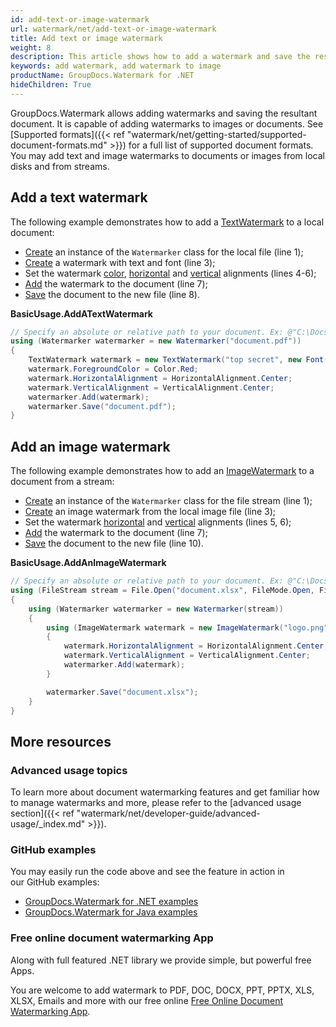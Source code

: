 ```yaml
---
id: add-text-or-image-watermark
url: watermark/net/add-text-or-image-watermark
title: Add text or image watermark
weight: 8
description: This article shows how to add a watermark and save the resultant document. GroupDocs.Watermark is capable of adding watermarks to images or documents.
keywords: add watermark, add watermark to image
productName: GroupDocs.Watermark for .NET
hideChildren: True
---
```

GroupDocs.Watermark allows adding watermarks and saving the resultant document. It is capable of adding watermarks to images or documents. See [Supported formats]({{< ref "watermark/net/getting-started/supported-document-formats.md" >}}) for a full list of supported document formats. You may add text and image watermarks to documents or images from local disks and from streams.

## Add a text watermark

The following example demonstrates how to add a [TextWatermark](https://reference.groupdocs.com/net/watermark/groupdocs.watermark.watermarks/textwatermark) to a local document:

* [Create](https://reference.groupdocs.com/net/watermark/groupdocs.watermark/watermarker/constructors/4) an instance of the `Watermarker` class for the local file (line 1);
* [Create](https://reference.groupdocs.com/net/watermark/groupdocs.watermark.watermarks/textwatermark/constructors/main) a watermark with text and font (line 3);
* Set the watermark [color](https://reference.groupdocs.com/net/watermark/groupdocs.watermark.watermarks/textwatermark/properties/foregroundcolor), [horizontal](https://reference.groupdocs.com/net/watermark/groupdocs.watermark/watermark/properties/horizontalalignment) and [vertical](https://reference.groupdocs.com/net/watermark/groupdocs.watermark/watermark/properties/verticalalignment) alignments (lines 4-6);
* [Add](https://reference.groupdocs.com/net/watermark/groupdocs.watermark/watermarker/methods/add) the watermark to the document (line 7);
* [Save](https://reference.groupdocs.com/net/watermark/groupdocs.watermark.watermarker/save/methods/4) the document to the new file (line 8).

**BasicUsage.AddATextWatermark**

```csharp
// Specify an absolute or relative path to your document. Ex: @"C:\Docs\document.pdf"
using (Watermarker watermarker = new Watermarker("document.pdf"))
{
    TextWatermark watermark = new TextWatermark("top secret", new Font("Arial", 36));
    watermark.ForegroundColor = Color.Red;
    watermark.HorizontalAlignment = HorizontalAlignment.Center;
    watermark.VerticalAlignment = VerticalAlignment.Center;
    watermarker.Add(watermark);
    watermarker.Save("document.pdf");
}
```

## Add an image watermark

The following example demonstrates how to add an [ImageWatermark](https://reference.groupdocs.com/net/watermark/groupdocs.watermark.watermarks/imagewatermark) to a document from a stream:

* [Create](https://reference.groupdocs.com/net/watermark/groupdocs.watermark/watermarker/constructors/main) an instance of the `Watermarker` class for the file stream (line 1);
* [Create](https://reference.groupdocs.com/net/watermark/groupdocs.watermark.watermarks/imagewatermark/constructors/1) an image watermark from the local image file (line 3);
* Set the watermark [horizontal](https://reference.groupdocs.com/net/watermark/groupdocs.watermark/watermark/properties/horizontalalignment) and [vertical](https://reference.groupdocs.com/net/watermark/groupdocs.watermark/watermark/properties/verticalalignment) alignments (lines 5, 6);
* [Add](https://reference.groupdocs.com/net/watermark/groupdocs.watermark/watermarker/methods/add) the watermark to the document (line 7);
* [Save](https://reference.groupdocs.com/net/watermark/groupdocs.watermark.watermarker/save/methods/4) the document to the new file (line 10).

**BasicUsage.AddAnImageWatermark**

```csharp
// Specify an absolute or relative path to your document. Ex: @"C:\Docs\document.xlsx"
using (FileStream stream = File.Open("document.xlsx", FileMode.Open, FileAccess.ReadWrite))
{
    using (Watermarker watermarker = new Watermarker(stream))
    {
        using (ImageWatermark watermark = new ImageWatermark("logo.png"))
        {
            watermark.HorizontalAlignment = HorizontalAlignment.Center;
            watermark.VerticalAlignment = VerticalAlignment.Center;
            watermarker.Add(watermark);
        }

        watermarker.Save("document.xlsx");
    }
}
```

## More resources

### Advanced usage topics

To learn more about document watermarking features and get familiar how to manage watermarks and more, please refer to the [advanced usage section]({{< ref "watermark/net/developer-guide/advanced-usage/_index.md" >}}).

### GitHub examples

You may easily run the code above and see the feature in action in our GitHub examples:

* [GroupDocs.Watermark for .NET examples](https://github.com/groupdocs-watermark/GroupDocs.Watermark-for-.NET)
* [GroupDocs.Watermark for Java examples](https://github.com/groupdocs-watermark/GroupDocs.Watermark-for-Java)

### Free online document watermarking App

Along with full featured .NET library we provide simple, but powerful free Apps.

You are welcome to add watermark to PDF, DOC, DOCX, PPT, PPTX, XLS, XLSX, Emails and more with our free online [Free Online Document Watermarking App](https://products.groupdocs.app/watermark).
